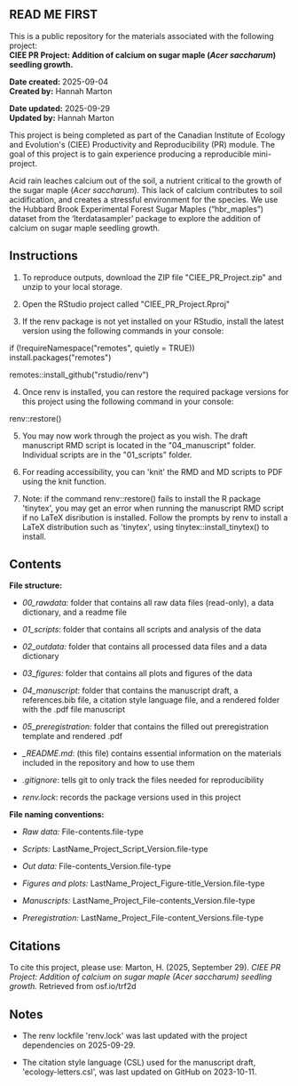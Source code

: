## **READ ME FIRST**

This is a public repository for the materials associated with the following project:\
**CIEE PR Project: Addition of calcium on sugar maple (*Acer saccharum*) seedling growth.**

**Date created:** 2025-09-04\
**Created by:** Hannah Marton

**Date updated:** 2025-09-29\
**Updated by:** Hannah Marton

This project is being completed as part of the Canadian Institute of Ecology and Evolution's (CIEE) Productivity and Reproducibility (PR) module. The goal of this project is to gain experience producing a reproducible mini-project.

Acid rain leaches calcium out of the soil, a nutrient critical to the growth of the sugar maple (*Acer saccharum*). This lack of calcium contributes to soil acidification, and creates a stressful environment for the species. We use the Hubbard Brook Experimental Forest Sugar Maples (“hbr_maples”) dataset from the ‘lterdatasampler’ package to explore the addition of calcium on sugar maple seedling growth.

## **Instructions**

1.  To reproduce outputs, download the ZIP file "CIEE_PR_Project.zip" and unzip to your local storage.

2.  Open the RStudio project called "CIEE_PR_Project.Rproj"

3.  If the renv package is not yet installed on your RStudio, install the latest version using the following commands in your console:

if (!requireNamespace("remotes", quietly = TRUE)) install.packages("remotes")

remotes::install_github("rstudio/renv")

4.  Once renv is installed, you can restore the required package versions for this project using the following command in your console:

renv::restore()

5.  You may now work through the project as you wish. The draft manuscript RMD script is located in the "04_manuscript" folder. Individual scripts are in the "01_scripts" folder.

6.  For reading accessibility, you can 'knit' the RMD and MD scripts to PDF using the knit function.

7.  Note: if the command renv::restore() fails to install the R package 'tinytex', you may get an error when running the manuscript RMD script if no LaTeX disribution is installed. Follow the prompts by renv to install a LaTeX distribution such as 'tinytex', using tinytex::install_tinytex() to install.

## **Contents**

**File structure:**

-   *00_rawdata:* folder that contains all raw data files (read-only), a data dictionary, and a readme file

-   *01_scripts*: folder that contains all scripts and analysis of the data

-   *02_outdata:* folder that contains all processed data files and a data dictionary

-   *03_figures:* folder that contains all plots and figures of the data

-   *04_manuscript:* folder that contains the manuscript draft, a references.bib file, a citation style language file, and a rendered folder with the .pdf file manuscript

-   *05_preregistration:* folder that contains the filled out preregistration template and rendered .pdf

-   *\_README.md*: (this file) contains essential information on the materials included in the repository and how to use them

-   *.gitignore*: tells git to only track the files needed for reproducibility

-   *renv.lock*: records the package versions used in this project

**File naming conventions:**

-   *Raw data:* File-contents.file-type

-   *Scripts:* LastName_Project_Script_Version.file-type

-   *Out data:* File-contents_Version.file-type

-   *Figures and plots:* LastName_Project_Figure-title_Version.file-type

-   *Manuscripts:* LastName_Project_File-contents_Version.file-type

-   *Preregistration:* LastName_Project_File-content_Versions.file-type

## **Citations**

To cite this project, please use: Marton, H. (2025, September 29). *CIEE PR Project: Addition of calcium on sugar maple (Acer saccharum) seedling growth.* Retrieved from osf.io/trf2d

## **Notes**

-   The renv lockfile 'renv.lock' was last updated with the project dependencies on 2025-09-29.

-   The citation style language (CSL) used for the manuscript draft, 'ecology-letters.csl', was last updated on GitHub on 2023-10-11.
